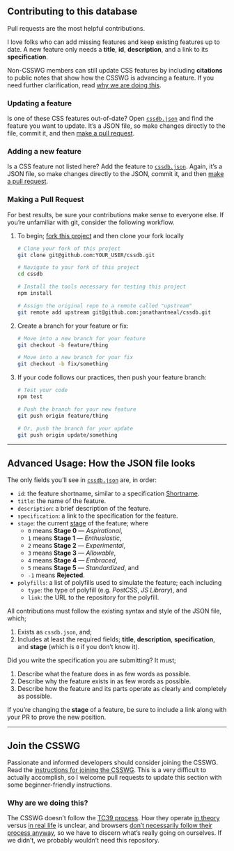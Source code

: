 ## Contributing to this database

Pull requests are the most helpful contributions.

I love folks who can add missing features and keep existing features up to date.
A new feature only needs a **title**, **id**, **description**, and a link to
its **specification**.

Non-CSSWG members can still update CSS features by including **citations** to
public notes that show how the CSSWG is advancing a feature. If you need
further clarification, read [why we are doing this](#why-are-we-doing-this).

### Updating a feature

Is one of these CSS features out-of-date? Open [`cssdb.json`] and find the
feature you want to update. It’s a JSON file, so make changes directly to the
file, commit it, and then [make a pull request](#making-a-pull-request).

### Adding a new feature

Is a CSS feature not listed here? Add the feature to [`cssdb.json`]. Again,
it’s a JSON file, so make changes directly to the JSON, commit it, and then
[make a pull request](#making-a-pull-request).

### Making a Pull Request

For best results, be sure your contributions make sense to everyone else. If
you’re unfamiliar with git, consider the following workflow.

1. To begin; [fork this project] and then clone your fork locally
   ```bash
   # Clone your fork of this project
   git clone git@github.com:YOUR_USER/cssdb.git

   # Navigate to your fork of this project
   cd cssdb

   # Install the tools necessary for testing this project
   npm install

   # Assign the original repo to a remote called "upstream"
   git remote add upstream git@github.com:jonathantneal/cssdb.git
   ```

2. Create a branch for your feature or fix:
   ```bash
   # Move into a new branch for your feature
   git checkout -b feature/thing
   ```
   ```bash
   # Move into a new branch for your fix
   git checkout -b fix/something
   ```

3. If your code follows our practices, then push your feature branch:
   ```bash
   # Test your code
   npm test
   ```
   ```bash
   # Push the branch for your new feature
   git push origin feature/thing
   ```
   ```bash
   # Or, push the branch for your update
   git push origin update/something
   ```

---

## Advanced Usage: How the JSON file looks

The only fields you’ll see in [`cssdb.json`] are, in order:

- `id`: the feature shortname, similar to a specification [Shortname].
- `title`: the name of the feature.
- `description`: a brief description of the feature.
- `specification`: a link to the specification for the feature.
- `stage`: the current [stage](README.md#staging-process) of the feature; where
    + `0` means **Stage 0** — *Aspirational*,
    + `1` means **Stage 1** — *Enthusiastic*,
    + `2` means **Stage 2** — *Experimental*,
    + `3` means **Stage 3** — *Allowable*,
    + `4` means **Stage 4** — *Embraced*,
    + `5` means **Stage 5** — *Standardized*, and
    + `-1` means **Rejected**.
- `polyfills`: a list of polyfills used to simulate the feature; each including
    + `type`: the type of polyfill (e.g. *PostCSS*, *JS Library*), and
    + `link`: the URL to the repository for the polyfill.

All contributions must follow the existing syntax and style of the JSON file,
which;

1. Exists as `cssdb.json`, and;
2. Includes at least the required fields; **title**, **description**,
   **specification**, and **stage** (which is `0` if you don’t know it).

Did you write the specification you are submitting? It must;

1. Describe what the feature does in as few words as possible.
2. Describe why the feature exists in as few words as possible.
3. Describe how the feature and its parts operate as clearly and completely as
   possible.

If you’re changing the **stage** of a feature, be sure to include a link along
with your PR to prove the new position.

---

## Join the CSSWG

Passionate and informed developers should consider joining the CSSWG. Read the
[instructions for joining the CSSWG]. This is a very difficult to actually
accomplish, so I welcome pull requests to update this section with some
beginner-friendly instructions.

### Why are we doing this?

The CSSWG doesn’t follow the [TC39 process]. How they operate [in theory](https://www.w3.org/Style/CSS/specs.en.html) versus [in real life](http://fantasai.inkedblade.net/weblog/2011/inside-csswg/) is unclear, and
browsers
[don’t necessarily follow their process anyway](https://www.chromestatus.com/feature/5753701012602880),
so we have to discern what’s really going on ourselves. If we didn’t, we
probably wouldn’t need this repository.

[`cssdb.json`]: cssdb.json
[fork this project]: fork
[instructions for joining the CSSWG]: https://www.w3.org/2004/01/pp-impl/32061/instructions
[staging process]: README.md#staging-process
[TC39 process]: https://thefeedbackloop.xyz/tc39-a-process-sketch-stages-0-and-1/
[Section Heading ID]: https://tabatkins.github.io/bikeshed/#section-links
[Shortname]: https://tabatkins.github.io/bikeshed/#metadata-shortname
